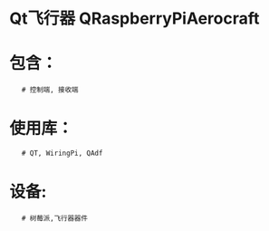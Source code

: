   Qt飞行器 QRaspberryPiAerocraft
  =
# 包含：
       # 控制端, 接收端
# 使用库：
       # QT, WiringPi, QAdf
# 设备:
       # 树莓派,飞行器器件
